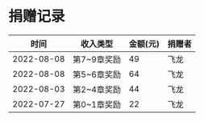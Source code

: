 # 捐赠记录

| 时间 | 收入类型 | 金额(元) | 捐赠者 |
| --- | --- | --- | --- |
| 2022-08-08 | 第7~9章奖励 | 49     | 飞龙  |
| 2022-08-08 | 第5~6章奖励 | 64     | 飞龙  |
| 2022-08-03 | 第2~4章奖励 | 44     | 飞龙  |
| 2022-07-27 | 第0~1章奖励 | 22     | 飞龙  |
